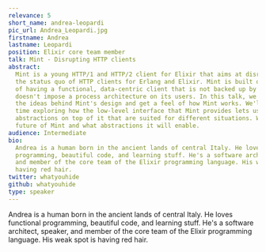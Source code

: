 ```yaml
---
relevance: 5
short_name: andrea-leopardi
pic_url: Andrea_Leopardi.jpg
firstname: Andrea
lastname: Leopardi
position: Elixir core team member
talk: Mint - Disrupting HTTP clients
abstract:
  Mint is a young HTTP/1 and HTTP/2 client for Elixir that aims at disrupting
  the status quo of HTTP clients for Erlang and Elixir. Mint is built on the idea
  of having a functional, data-centric client that is not backed up by a process and
  doesn't impose a process architecture on its users. In this talk, we'll discuss
  the ideas behind Mint's design and get a feel of how Mint works. We'll spend some
  time exploring how the low-level interface that Mint provides lets us build different
  abstractions on top of it that are suited for different situations. We'll see the
  future of Mint and what abstractions it will enable.
audience: Intermediate
bio:
  Andrea is a human born in the ancient lands of central Italy. He loves functional
  programming, beautiful code, and learning stuff. He's a software architect, speaker,
  and member of the core team of the Elixir programming language. His weak spot is
  having red hair.
twitter: whatyouhide
github: whatyouhide
type: speaker
---
```


<p>Andrea is a human born in the ancient lands of central Italy. He loves functional programming, beautiful code, and learning stuff. He's a software architect, speaker, and member of the core team of the Elixir programming language. His weak spot is having red hair. </p>
